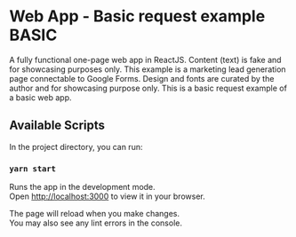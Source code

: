 # Web App - Basic request example BASIC

A fully functional one-page web app in ReactJS. Content (text) is fake and for showcasing purposes only. This example is a marketing lead generation page connectable to Google Forms. Design and fonts are curated by the author and for showcasing purpose only. This is a basic request example of a basic web app.

## Available Scripts

In the project directory, you can run:

### `yarn start`

Runs the app in the development mode.\
Open [http://localhost:3000](http://localhost:3000) to view it in your browser.

The page will reload when you make changes.\
You may also see any lint errors in the console.
